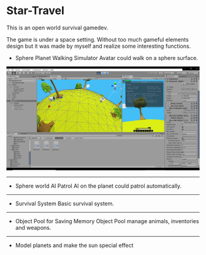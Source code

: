 ﻿# ﻿﻿﻿﻿﻿﻿﻿Star-Travel

This is an open world survival gamedev. 

The game is under a space setting. Without too much gameful elements design but it was made by myself and realize some interesting functions.

- Sphere Planet Walking Simulator
 Avatar could walk on a sphere surface. 

![Walk on a sphere world](/images/Walk.png)
***
- Sphere world AI Patrol
 AI on the planet could patrol automatically.

***
- Survival System
 Basic survival system.

***
- Object Pool for Saving Memory
 Object Pool manage animals, inventories and weapons.

***
- Model planets and make the sun special effect 

















